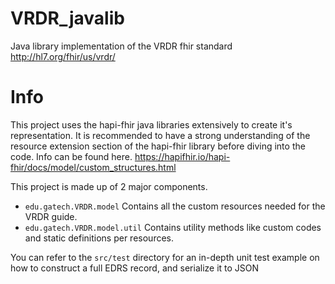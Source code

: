# VRDR_javalib
Java library implementation of the VRDR fhir standard http://hl7.org/fhir/us/vrdr/
# Info
This project uses the hapi-fhir java libraries extensively to create it's representation. It is recommended to have a strong understanding of the resource extension section of the hapi-fhir library before diving into the code. Info can be found here. https://hapifhir.io/hapi-fhir/docs/model/custom_structures.html

This project is made up of 2 major components.
* ```edu.gatech.VRDR.model``` Contains all the custom resources needed for the VRDR guide.
* ```edu.gatech.VRDR.model.util``` Contains utility methods like custom codes and static definitions per resources.

You can refer to the ```src/test``` directory for an in-depth unit test example on how to construct a full EDRS record, and serialize it to JSON
